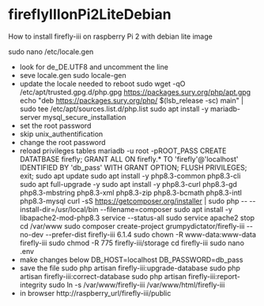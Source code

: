 # fireflyIIIonPi2LiteDebian
How to install firefly-iii on raspberry Pi 2 with debian lite image

sudo nano /etc/locale.gen
- look for de_DE.UTF8 and uncomment the line
- seve locale.gen
sudo locale-gen
- update the locale needed to reboot
sudo wget -qO /etc/apt/trusted.gpg.d/php.gpg https://packages.sury.org/php/apt.gpg
echo "deb https://packages.sury.org/php/ $(lsb_release -sc) main" | sudo tee /etc/apt/sources.list.d/php.list
sudo apt install -y mariadb-server
mysql_secure_installation
- set the root password
- skip unix_authentification
- change the root password
- reload privileges tables
mariadb -u root -pROOT_PASS
CREATE DATATBASE firefly;
GRANT ALL ON firefly.* TO 'firefly'@'localhost' IDENTIFIED BY 'db_pass' WITH GRANT OPTION;
FLUSH PRIVILEGES;
exit;
sudo apt update
sudo apt install -y php8.3-common php8.3-cli
sudo apt full-upgrade -y
sudo apt install -y php8.3-curl php8.3-gd php8.3-mbstring php8.3-xml php8.3-zip php8.3-bcmath php8.3-intl php8.3-mysql
curl -sS https://getcomposer.org/installer | sudo php -- --install-dir=/usr/local/bin --filename=composer
sudo apt install -y libapache2-mod-php8.3
service --status-all
sudo service apache2 stop
cd /var/www
sudo composer create-project grumpydictator/firefly-iii --no-dev --prefer-dist firefly-iii 6.1.4
sudo chown -R www-data:www-data firefly-iii
sudo chmod -R 775 firefly-iii/storage
cd firefly-iii
sudo nano .env 
- make changes below
DB_HOST=localhost
DB_PASSWORD=db_pass
- save the file
sudo php artisan firefly-iii:upgrade-database
sudo php artisan firefly-iii:correct-database
sudo php artisan firefly-iii:report-integrity
sudo ln -s /var/www/firefly-iii /var/www/html/firefly-iii
- in browser http://raspberry_url/firefly-iii/public

